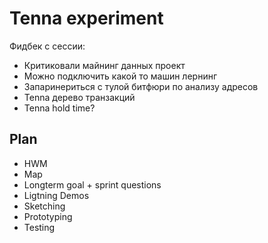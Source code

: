 # Tenna experiment

Фидбек с сессии:

* Критиковали майнинг данных проект
* Можно подключить какой то машин лернинг
* Запаринериться с тулой битфюри по анализу адресов
* Tenna дерево транзакций
* Tenna hold time?

## Plan

* HWM
* Map
* Longterm goal + sprint questions
* Ligtning Demos
* Sketching
* Prototyping
* Testing

